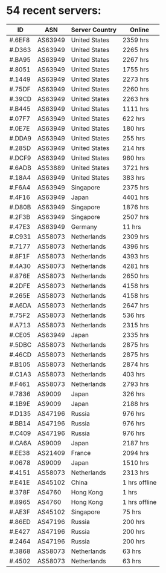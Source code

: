 # 54 recent servers:

| ID | ASN | Server Country | Online |
| ------ | ------ | ------ | ------ |
| #.6EF8 | AS63949 | United States | 2359 hrs |
| #.D363 | AS63949 | United States | 2265 hrs |
| #.BA95 | AS63949 | United States | 2267 hrs |
| #.8051 | AS63949 | United States | 1755 hrs |
| #.1449 | AS63949 | United States | 2273 hrs |
| #.75DF | AS63949 | United States | 2260 hrs |
| #.39CD | AS63949 | United States | 2263 hrs |
| #.B445 | AS63949 | United States | 1111 hrs |
| #.07F7 | AS63949 | United States | 622 hrs |
| #.0E7E | AS63949 | United States | 180 hrs |
| #.DDA9 | AS63949 | United States | 255 hrs |
| #.285D | AS63949 | United States | 214 hrs |
| #.DCF9 | AS63949 | United States | 960 hrs |
| #.6ADB | AS53889 | United States | 3721 hrs |
| #.18A4 | AS63949 | United States | 383 hrs |
| #.F6A4 | AS63949 | Singapore | 2375 hrs |
| #.4F16 | AS63949 | Japan | 4401 hrs |
| #.D80B | AS63949 | Singapore | 1876 hrs |
| #.2F3B | AS63949 | Singapore | 2507 hrs |
| #.47E3 | AS63949 | Germany | 11 hrs |
| #.C931 | AS58073 | Netherlands | 2309 hrs |
| #.7177 | AS58073 | Netherlands | 4396 hrs |
| #.8F1F | AS58073 | Netherlands | 4393 hrs |
| #.4A30 | AS58073 | Netherlands | 4281 hrs |
| #.876E | AS58073 | Netherlands | 2650 hrs |
| #.2DFE | AS58073 | Netherlands | 4158 hrs |
| #.265E | AS58073 | Netherlands | 4158 hrs |
| #.A6DA | AS58073 | Netherlands | 2647 hrs |
| #.75F2 | AS58073 | Netherlands | 536 hrs |
| #.A713 | AS58073 | Netherlands | 2315 hrs |
| #.CE05 | AS63949 | Japan | 2335 hrs |
| #.5DBC | AS58073 | Netherlands | 2875 hrs |
| #.46CD | AS58073 | Netherlands | 2875 hrs |
| #.B105 | AS58073 | Netherlands | 2874 hrs |
| #.C1A3 | AS58073 | Netherlands | 403 hrs |
| #.F461 | AS58073 | Netherlands | 2793 hrs |
| #.7836 | AS9009 | Japan | 326 hrs |
| #.1B9E | AS9009 | Japan | 2188 hrs |
| #.D135 | AS47196 | Russia | 976 hrs |
| #.BB14 | AS47196 | Russia | 976 hrs |
| #.C409 | AS47196 | Russia | 976 hrs |
| #.CA6A | AS9009 | Japan | 2187 hrs |
| #.EE38 | AS21409 | France | 2094 hrs |
| #.0678 | AS9009 | Japan | 1510 hrs |
| #.4151 | AS58073 | Netherlands | 2313 hrs |
| #.E41E | AS45102 | China | 1 hrs offline |
| #.378F | AS4760 | Hong Kong | 1 hrs |
| #.8965 | AS4760 | Hong Kong | 1 hrs offline |
| #.AE3F | AS45102 | Singapore | 75 hrs |
| #.86ED | AS47196 | Russia | 200 hrs |
| #.E427 | AS47196 | Russia | 200 hrs |
| #.2464 | AS47196 | Russia | 200 hrs |
| #.3868 | AS58073 | Netherlands | 63 hrs |
| #.4502 | AS58073 | Netherlands | 63 hrs |

